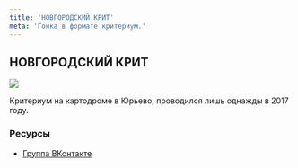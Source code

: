```yaml
---
title: 'НОВГОРОДСКИЙ КРИТ'
meta: 'Гонка в формате критериум.'
---
```


## НОВГОРОДСКИЙ КРИТ

![](https://sun9-29.userapi.com/impf/c836620/v836620183/52d3b/B_8djo__Nb0.jpg?size=1527x2160&quality=96&sign=dc80aa142c7810b425821de1a26db8b5&type=album)

Критериум на картодроме в Юрьево, проводился лишь однажды в 2017 году.

### Ресурсы

- [Группа ВКонтакте](https://vk.com/critvn)